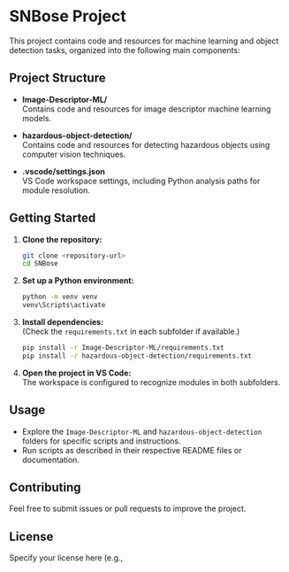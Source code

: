 # SNBose Project

This project contains code and resources for machine learning and object detection tasks, organized into the following main components:

## Project Structure

- **Image-Descriptor-ML/**  
  Contains code and resources for image descriptor machine learning models.

- **hazardous-object-detection/**  
  Contains code and resources for detecting hazardous objects using computer vision techniques.

- **.vscode/settings.json**  
  VS Code workspace settings, including Python analysis paths for module resolution.

## Getting Started

1. **Clone the repository:**
   ```sh
   git clone <repository-url>
   cd SNBose
   ```

2. **Set up a Python environment:**
   ```sh
   python -m venv venv
   venv\Scripts\activate
   ```

3. **Install dependencies:**  
   (Check the `requirements.txt` in each subfolder if available.)
   ```sh
   pip install -r Image-Descriptor-ML/requirements.txt
   pip install -r hazardous-object-detection/requirements.txt
   ```

4. **Open the project in VS Code:**  
   The workspace is configured to recognize modules in both subfolders.

## Usage

- Explore the `Image-Descriptor-ML` and `hazardous-object-detection` folders for specific scripts and instructions.
- Run scripts as described in their respective README files or documentation.

## Contributing

Feel free to submit issues or pull requests to improve the project.

## License

Specify your license here (e.g.,
